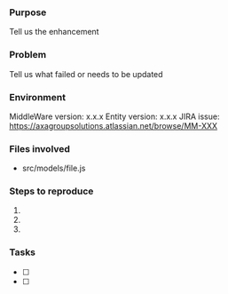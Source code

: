 ### Purpose
Tell us the enhancement

### Problem
Tell us what failed or needs to be updated

### Environment
MiddleWare version: x.x.x
Entity version: x.x.x
JIRA issue: https://axagroupsolutions.atlassian.net/browse/MM-XXX

### Files involved
* src/models/file.js

### Steps to reproduce
1.
2.
3.

### Tasks
* [ ]
* [ ]
